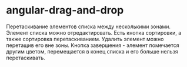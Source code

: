 # angular-drag-and-drop
Перетаскивание элементов списка между несколькими зонами.
Элемент списка можно отредактировать.
Есть кнопка сортировки, а также сортировка перетаскиванием.
Удалить элемент можно перетащив его вне зоны.
Кнопка завершения - элемент помечается другим цветом, перемещается в конец списка и его больше нельзя перетаскивать.
